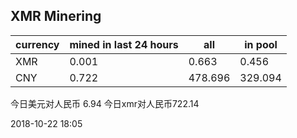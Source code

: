 ## XMR Minering

|currency|mined in last 24 hours|all|in pool|
|---|---|---|---|
|XMR|0.001|0.663|0.456|
|CNY|0.722|478.696|329.094|

今日美元对人民币 6.94	今日xmr对人民币722.14


2018-10-22 18:05